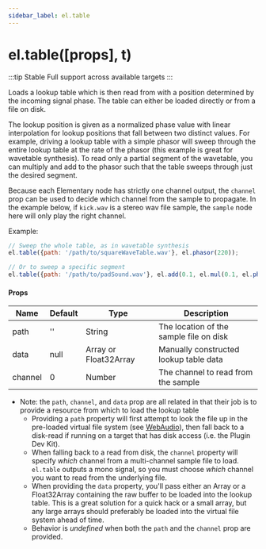 ```yaml
---
sidebar_label: el.table
---
```


# el.table([props], t)

:::tip Stable
Full support across available targets
:::

Loads a lookup table which is then read from with a position determined by the
incoming signal phase. The table can either be loaded directly or from a file on disk.

The lookup position is given as a normalized phase value with linear interpolation for
lookup positions that fall between two distinct values. For example, driving
a lookup table with a simple phasor will sweep through the entire lookup table at
the rate of the phasor (this example is great for wavetable synthesis). To read
only a partial segment of the wavetable, you can multiply and add to the phasor such
that the table sweeps through just the desired segment.

Because each Elementary node has strictly one channel output, the `channel` prop
can be used to decide which channel from the sample to propagate. In the example
below, if `kick.wav` is a stereo wav file sample, the `sample` node here will only
play the right channel.

Example:
```js
// Sweep the whole table, as in wavetable synthesis
el.table({path: '/path/to/squareWaveTable.wav'}, el.phasor(220));

// Or to sweep a specific segment
el.table({path: '/path/to/padSound.wav'}, el.add(0.1, el.mul(0.1, el.phasor(1))));
```

#### Props

| Name     | Default  | Type                   | Description                                   |
| -------- | -------- | ---------------------- | --------------------------------------------- |
| path     | ''       | String                 | The location of the sample file on disk       |
| data     | null     | Array or Float32Array  | Manually constructed lookup table data        |
| channel  | 0        | Number                 | The channel to read from the sample           |

* Note: the `path`, `channel`, and `data` prop are all related in that their job is to provide a resource from which to
  load the lookup table
    * Providing a `path` property will first attempt to look the file up in the pre-loaded virtual file
      system (see [WebAudio](../../targets/WebAudio.md)), then fall back to a disk-read if running on a target that has disk access (i.e. the Plugin Dev Kit).
    * When falling back to a read from disk, the `channel` property will specify _which_ channel from a multi-channel sample file
      to load. `el.table` outputs a mono signal, so you must choose _which_ channel you want to read from the underlying file.
    * When providing the `data` property, you'll pass either an Array or a Float32Array containing the raw buffer to be loaded
      into the lookup table. This is a great solution for a quick hack or a small array, but any large arrays should preferably be loaded
      into the virtual file system ahead of time.
    * Behavior is _undefined_ when both the `path` and the `channel` prop are provided.

